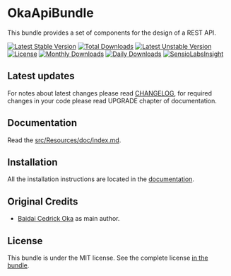 OkaApiBundle
============

This bundle provides a set of components for the design of a REST API.

[![Latest Stable Version](https://poser.pugx.org/coka/api-bundle/v/stable)](https://packagist.org/packages/coka/api-bundle)
[![Total Downloads](https://poser.pugx.org/coka/api-bundle/downloads)](https://packagist.org/packages/coka/api-bundle)
[![Latest Unstable Version](https://poser.pugx.org/coka/api-bundle/v/unstable)](https://packagist.org/packages/coka/api-bundle)
[![License](https://poser.pugx.org/coka/api-bundle/license)](https://packagist.org/packages/coka/api-bundle)
[![Monthly Downloads](https://poser.pugx.org/coka/api-bundle/d/monthly)](https://packagist.org/packages/coka/api-bundle)
[![Daily Downloads](https://poser.pugx.org/coka/api-bundle/d/daily)](https://packagist.org/packages/coka/api-bundle)
[![SensioLabsInsight](https://insight.sensiolabs.com/projects/6a4e52b4-f25c-46e2-b73d-f4f08dbd8a18/mini.png)](https://insight.sensiolabs.com/projects/6a4e52b4-f25c-46e2-b73d-f4f08dbd8a18)

Latest updates
--------------

For notes about latest changes please read [CHANGELOG](CHANGELOG.md), for required changes in your code please read UPGRADE chapter of documentation.

Documentation
-------------

Read the [src/Resources/doc/index.md](src/Resources/doc/index.md).

Installation
------------

All the installation instructions are located in the [documentation](src/Resources/doc/index.md).

Original Credits
----------------

* [Baidai Cedrick Oka](https://github.com/CedrickOka) as main author.

License
-------

This bundle is under the MIT license. See the complete license [in the bundle](LICENSE).
